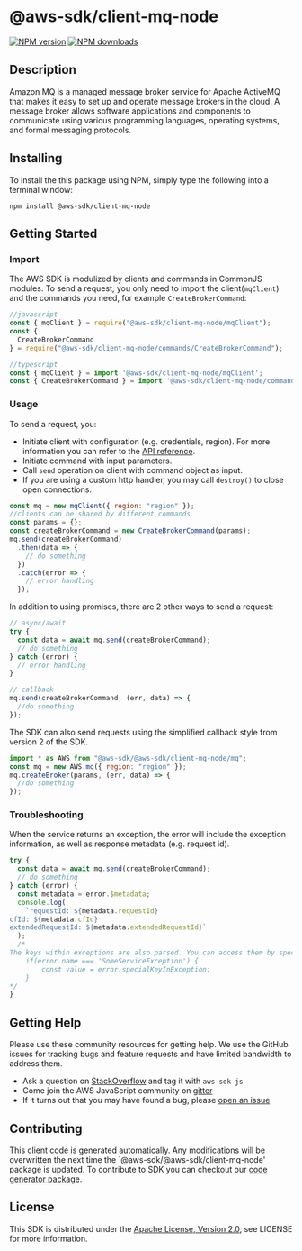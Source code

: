 # @aws-sdk/client-mq-node

[![NPM version](https://img.shields.io/npm/v/@aws-sdk/client-mq-node/preview.svg)](https://www.npmjs.com/package/@aws-sdk/client-mq-node)
[![NPM downloads](https://img.shields.io/npm/dm/@aws-sdk/client-mq-node.svg)](https://www.npmjs.com/package/@aws-sdk/client-mq-node)

## Description

Amazon MQ is a managed message broker service for Apache ActiveMQ that makes it easy to set up and operate message brokers in the cloud. A message broker allows software applications and components to communicate using various programming languages, operating systems, and formal messaging protocols.

## Installing

To install the this package using NPM, simply type the following into a terminal window:

```
npm install @aws-sdk/client-mq-node
```

## Getting Started

### Import

The AWS SDK is modulized by clients and commands in CommonJS modules. To send a request, you only need to import the client(`mqClient`) and the commands you need, for example `CreateBrokerCommand`:

```javascript
//javascript
const { mqClient } = require("@aws-sdk/client-mq-node/mqClient");
const {
  CreateBrokerCommand
} = require("@aws-sdk/client-mq-node/commands/CreateBrokerCommand");
```

```javascript
//typescript
const { mqClient } = import '@aws-sdk/client-mq-node/mqClient';
const { CreateBrokerCommand } = import '@aws-sdk/client-mq-node/commands/CreateBrokerCommand';
```

### Usage

To send a request, you:

- Initiate client with configuration (e.g. credentials, region). For more information you can refer to the [API reference][].
- Initiate command with input parameters.
- Call `send` operation on client with command object as input.
- If you are using a custom http handler, you may call `destroy()` to close open connections.

```javascript
const mq = new mqClient({ region: "region" });
//clients can be shared by different commands
const params = {};
const createBrokerCommand = new CreateBrokerCommand(params);
mq.send(createBrokerCommand)
  .then(data => {
    // do something
  })
  .catch(error => {
    // error handling
  });
```

In addition to using promises, there are 2 other ways to send a request:

```javascript
// async/await
try {
  const data = await mq.send(createBrokerCommand);
  // do something
} catch (error) {
  // error handling
}
```

```javascript
// callback
mq.send(createBrokerCommand, (err, data) => {
  //do something
});
```

The SDK can also send requests using the simplified callback style from version 2 of the SDK.

```javascript
import * as AWS from "@aws-sdk/@aws-sdk/client-mq-node/mq";
const mq = new AWS.mq({ region: "region" });
mq.createBroker(params, (err, data) => {
  //do something
});
```

### Troubleshooting

When the service returns an exception, the error will include the exception information, as well as response metadata (e.g. request id).

```javascript
try {
  const data = await mq.send(createBrokerCommand);
  // do something
} catch (error) {
  const metadata = error.$metadata;
  console.log(
    `requestId: ${metadata.requestId}
cfId: ${metadata.cfId}
extendedRequestId: ${metadata.extendedRequestId}`
  );
  /*
The keys within exceptions are also parsed. You can access them by specifying exception names:
    if(error.name === 'SomeServiceException') {
        const value = error.specialKeyInException;
    }
*/
}
```

## Getting Help

Please use these community resources for getting help. We use the GitHub issues for tracking bugs and feature requests and have limited bandwidth to address them.

- Ask a question on [StackOverflow](https://stackoverflow.com/questions/tagged/aws-sdk-js) and tag it with `aws-sdk-js`
- Come join the AWS JavaScript community on [gitter](https://gitter.im/aws/aws-sdk-js-v3)
- If it turns out that you may have found a bug, please [open an issue](https://github.com/aws/aws-sdk-js-v3/issues)

## Contributing

This client code is generated automatically. Any modifications will be overwritten the next time the `@aws-sdk/@aws-sdk/client-mq-node' package is updated. To contribute to SDK you can checkout our [code generator package][].

## License

This SDK is distributed under the
[Apache License, Version 2.0](http://www.apache.org/licenses/LICENSE-2.0),
see LICENSE for more information.

[code generator package]: https://github.com/aws/aws-sdk-js-v3/tree/master/packages/service-types-generator
[api reference]: https://docs.aws.amazon.com/AWSJavaScriptSDK/latest/
